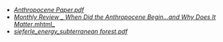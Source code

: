 - [_Anthropocene Paper.pdf_](Anthropocene%20Paper.pdf)
- [_Monthly Review _ When Did the Anthropocene Begin…and Why Does It Matter_.mhtml_](Monthly%20Review%20_%20When%20Did%20the%20Anthropocene%20Begin…and%20Why%20Does%20It%20Matter_.mhtml)
- [_sieferle_energy_subterranean forest.pdf_](sieferle_energy_subterranean%20forest.pdf)
